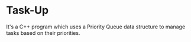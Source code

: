 # Task-Up
It's a C++ program which uses a Priority Queue data structure to manage tasks based on their priorities.
